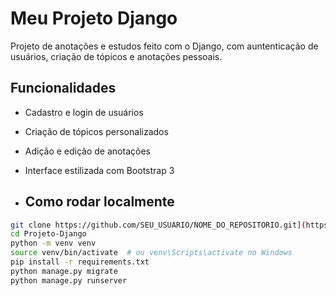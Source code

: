 # Meu Projeto Django

Projeto de anotações e estudos feito com o Django, com auntenticação de usuários, criação de tópicos e anotações pessoais.

## Funcionalidades

- Cadastro e login de usuários
- Criação de tópicos personalizados
- Adição e edição de anotações
- Interface estilizada com Bootstrap 3

- ## Como rodar localmente

```bash
git clone https://github.com/SEU_USUARIO/NOME_DO_REPOSITORIO.git](https://github.com/LsCarlos01/Projeto-Django.git)
cd Projeto-Django
python -m venv venv
source venv/bin/activate  # ou venv\Scripts\activate no Windows
pip install -r requirements.txt
python manage.py migrate
python manage.py runserver

